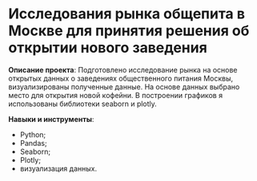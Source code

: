 # Исследования рынка общепита в Москве для принятия решения об открытии нового заведения

**Описание проекта**: 
Подготовлено исследование рынка на основе открытых данных о заведениях общественного питания Москвы, визуализированы полученные данные. На основе данных выбрано место для открытия новой кофейни. В построении графиков я использованы библиотеки seaborn и plotly. 

**Навыки и инструменты**:
* Python;
* Pandas;
* Seaborn;
* Plotly;
* визуализация данных.
